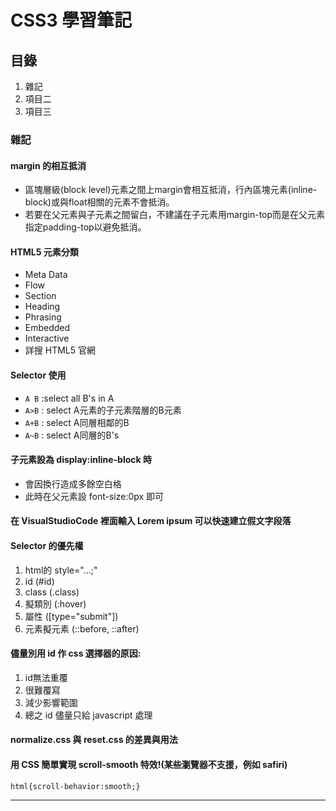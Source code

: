 # CSS3 學習筆記

## 目錄
1. 雜記
2. 項目二
3. 項目三

### 雜記

#### margin 的相互抵消
* 區塊層級(block level)元素之間上margin會相互抵消，行內區塊元素(inline-block)或與float相關的元素不會抵消。
* 若要在父元素與子元素之間留白，不建議在子元素用margin-top而是在父元素指定padding-top以避免抵消。

#### HTML5 元素分類
* Meta Data
* Flow
* Section
* Heading
* Phrasing
* Embedded
* Interactive
* 詳搜 HTML5 官網

#### Selector 使用
* `A B` :select all B's in A
* `A>B` : select A元素的子元素階層的B元素
* `A+B` : select A同層相鄰的B
* `A~B` : select A同層的B's

#### 子元素設為 display:inline-block 時
* 會因換行造成多餘空白格
* 此時在父元素設 font-size:0px 即可

#### 在 VisualStudioCode 裡面輸入 Lorem ipsum 可以快速建立假文字段落

#### Selector 的優先權
1. html的 style="...;"
2. id (#id)
3. class (.class)
4. 擬類別 (:hover)
5. 屬性 ([type="submit"])
6. 元素擬元素 (::before, ::after)

#### 儘量別用 id 作 css 選擇器的原因:
1. id無法重覆
2. 很難覆寫
3. 減少影響範圍
4. 總之 id 儘量只給 javascript 處理

#### normalize.css 與 reset.css 的差異與用法

#### 用 CSS 簡單實現 scroll-smooth 特效!(某些瀏覽器不支援，例如 safiri)
`html{scroll-behavior:smooth;}`

-----
